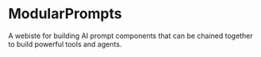 # ModularPrompts
A webiste for building AI prompt components that can be chained together to build powerful tools and agents.
